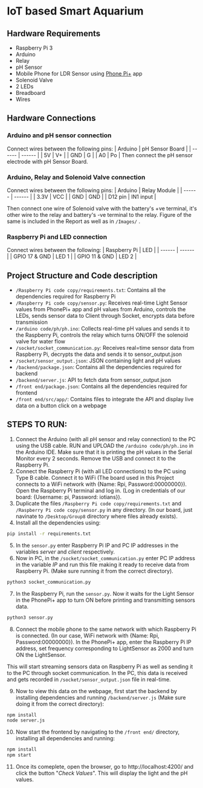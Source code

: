 # IoT based Smart Aquarium

## Hardware Requirements

* Raspberry Pi 3
* Arduino
* Relay
* pH Sensor
* Mobile Phone for LDR Sensor using [Phone Pi+](https://play.google.com/store/apps/details?id=com.phonepiplus&hl=en_US&gl=US&pli=1) app
* Solenoid Valve
* 2 LEDs
* Breadboard
* Wires

## Hardware Connections

### Arduino and pH sensor connection
Connect wires between the following pins:
| Arduino | pH Sensor Board |
| ------ | ------ |
| 5V | V+ |
| GND | G |
| A0 | Po |
Then connect the pH sensor electrode with pH Sensor Board.


### Arduino, Relay and Solenoid Valve connection

Connect wires between the following pins:
| Arduino | Relay Module |
| ------ | ------ |
| 3.3V | VCC |
| GND | GND |
| D12 pin | IN1 input |

Then connect one wire of Solenoid valve with the battery's +ve terminal, it's other wire to the relay and battery's -ve terminal to the relay. Figure of the same is included in the Report as well as in ```/Images/``` .

### Raspberry Pi and LED connection
Connect wires between the following:
| Raspberry Pi | LED |
| ------ | ------ |
| GPIO 17 & GND | LED 1 |
| GPIO 11 & GND | LED 2 |

## Project Structure and Code description

* ```/Raspberry Pi code copy/requirements.txt```: Contains all the dependencies required for Raspberry Pi
* ```/Raspberry Pi code copy/sensor.py```: Receives real-time Light Sensor values from PhonePi+ app and pH values from Arduino, controls the LEDs, sends sensor data to Client through Socket, encrypts data before transmission
* ```/arduino code/ph/ph.ino```: Collects real-time pH values and sends it to the Raspberry Pi, controls the relay which turns ON/OFF the solenoid valve for water flow
* ```/socket/socket_communication.py```: Receives real=time sensor data from Raspberry Pi, decrypts the data and sends it to sensor_output.json
* ```/socket/sensor_output.json```: JSON containing light and pH values
* ```/backend/package.json```: Contains all the dependencies required for backend
* ```/backend/server.js```: API to fetch data from sensor_output.json
* ```/front end/package.json```: Contains all the dependencies required for frontend
* ```/front end/src/app/```: Contains files to integrate the API and display live data on a button click on a webpage

## STEPS TO RUN:

1) Connect the Arduino (with all pH sensor and relay connection) to the PC using the USB cable. RUN and UPLOAD the ```/arduino code/ph/ph.ino``` in the Arduino IDE. Make sure that it is printing the pH values in the Serial Monitor every 2 seconds. Remove the USB and connect it to the Raspberry Pi.
2) Connect the Raspberry Pi (with all LED connections) to the PC using Type B cable. Connect it to WiFi (The board used in this Project connects to a WiFi network with {Name: Rpi, Password:00000000}). Open the Raspberry Pi terminal and log in. (Log in credentials of our board: {Username: pi, Password: iotians}).
3) Duplicate the files ```/Raspberry Pi code copy/requirements.txt``` and ```/Raspberry Pi code copy/sensor.py``` in any directory. (In our board, just navinate to ```/Desktop/Group8``` directory where files already exists).
4) Install all the dependencies using: 
```sh
pip install -r requirements.txt
```
5) In the ```sensor.py``` enter Raspberry Pi IP and PC IP addresses in the variables _server_ and _client_ respectively.
6) Now in PC, in the ```/socket/socket_communication.py``` enter PC IP address in the variable _IP_ and run this file making it ready to receive data from Raspberry Pi. (Make sure running it from the correct directory).
```sh
python3 socket_communication.py
```
7) In the Raspberry Pi, run the ```sensor.py```. Now it waits for the Light Sensor in the PhonePi+ app to turn ON before printing and transmitting sensors data.
```sh
python3 sensor.py
```
8) Connect the mobile phone to the same network with which Raspberry Pi is connected. (In our case, WiFi network with {Name: Rpi, Password:00000000}). In the PhonePi+ app, enter the Raspberry Pi IP address, set frequency corresponding to LightSensor as 2000 and turn ON the LightSensor.

This will start streaming sensors data on Raspberry Pi as well as sending it to the PC through socket communication. In the PC, this data is received and gets recorded in ```/socket/sensor_output.json``` file in real-time.

9) Now to view this data on the webpage, first start the backend by installing dependencies and running ```/backend/server.js``` (Make sure doing it from the correct directory):
```sh
npm install
node server.js
```
10) Now start the frontend by navigating to the ```/front end/``` directory, installing all dependencies and running:
```sh
npm install
npm start
```
11) Once its comeplete, open the browser, go to http://localhost:4200/ and click the button "_Check Values_". This will display the light and the pH values.
